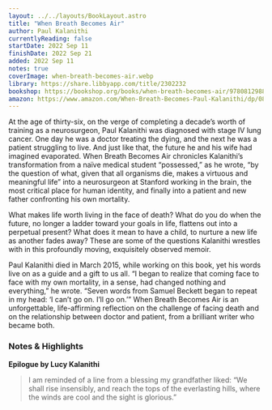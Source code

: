 ```yaml
---
layout: ../../layouts/BookLayout.astro
title: "When Breath Becomes Air"
author: Paul Kalanithi
currentlyReading: false
startDate: 2022 Sep 11
finishDate: 2022 Sep 21
added: 2022 Sep 11
notes: true
coverImage: when-breath-becomes-air.webp
library: https://share.libbyapp.com/title/2302232
bookshop: https://bookshop.org/books/when-breath-becomes-air/9780812988406
amazon: https://www.amazon.com/When-Breath-Becomes-Paul-Kalanithi/dp/081298840X/
---
```


At the age of thirty-six, on the verge of completing a decade’s worth of training as a neurosurgeon, Paul Kalanithi was diagnosed with stage IV lung cancer. One day he was a doctor treating the dying, and the next he was a patient struggling to live. And just like that, the future he and his wife had imagined evaporated. When Breath Becomes Air chronicles Kalanithi’s transformation from a naïve medical student “possessed,” as he wrote, “by the question of what, given that all organisms die, makes a virtuous and meaningful life” into a neurosurgeon at Stanford working in the brain, the most critical place for human identity, and finally into a patient and new father confronting his own mortality.

What makes life worth living in the face of death? What do you do when the future, no longer a ladder toward your goals in life, flattens out into a perpetual present? What does it mean to have a child, to nurture a new life as another fades away? These are some of the questions Kalanithi wrestles with in this profoundly moving, exquisitely observed memoir.

Paul Kalanithi died in March 2015, while working on this book, yet his words live on as a guide and a gift to us all. “I began to realize that coming face to face with my own mortality, in a sense, had changed nothing and everything,” he wrote. “Seven words from Samuel Beckett began to repeat in my head: ‘I can’t go on. I’ll go on.’” When Breath Becomes Air is an unforgettable, life-affirming reflection on the challenge of facing death and on the relationship between doctor and patient, from a brilliant writer who became both.

### Notes & Highlights
**Epilogue by Lucy Kalanithi**
> I am reminded of a line from a blessing my grandfather liked: “We shall rise insensibly, and reach the tops of the everlasting hills, where the winds are cool and the sight is glorious.”  
